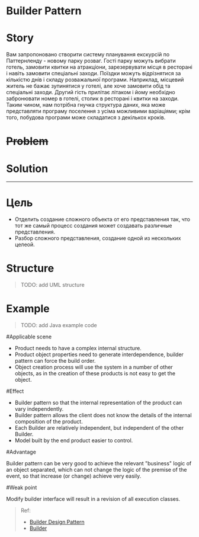 Builder Pattern
=========

# Story
Вам запропоновано створити систему планування екскурсій по Паттернленду - новому парку розваг. Гості парку можуть вибрати готель, замовити квитки на атракціони, зарезервувати місця в ресторані і навіть замовити спеціальні заходи. Поїздки можуть відрізнятися за кількістю днів і складу розважальної програми. Наприклад, місцевий житель не бажає зупинятися у готелі, але хоче замовити обід та спеціальні заходи. Другий гість прилітає літаком і йому необхідно забронювати номер в готелі, столик в ресторані і квитки на заходи. Таким чином, нам потрібна гнучка структура даних, яка може представляти програму поселення з усіма можливими варіаціями; крім того, побудова програми може складатися з декількох кроків.

# ~~Problem~~

# Solution

---
# Цель

* Отделить создание сложного объекта от его представления так, что тот же самый процесс создания может создавать различные 
представления. 
* Разбор сложного представления, создание одной из нескольких целеой.



# Structure

>TODO: add UML structure


# Example
>TODO: add Java example code

#Applicable scene

* Product needs to have a complex internal structure.
* Product object properties need to generate interdependence, builder pattern can force the build order.
* Object creation process will use the system in a number of other objects, as in the creation of these products is not easy to get the object.

#Effect

* Builder pattern so that the internal representation of the product can vary independently. 
* Builder pattern allows the client does not know the details of the internal composition of the product.
* Each Builder are relatively independent, but independent of the other Builder.
* Model built by the end product easier to control.

#Advantage

Builder pattern can be very good to achieve the relevant "business" logic of an object separated, which can not change the logic of the premise of the event, so that increase (or change) achieve very easily.

#Weak point

Modify builder interface will result in a revision of all execution classes.


> Ref:
> * [Builder Design Pattern](https://sourcemaking.com/design_patterns/builder)
> * [Builder](https://pokk.gitbooks.io/program-experience/content/zh-tw/Design%20Pattern/creational/builder.html)

